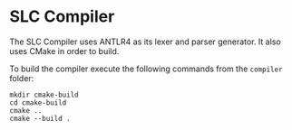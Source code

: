 # SLC Compiler

The SLC Compiler uses ANTLR4 as its lexer and parser generator. It also uses CMake in order to build.

To build the compiler execute the following commands from the `compiler` folder:
```
mkdir cmake-build
cd cmake-build
cmake ..
cmake --build .
```